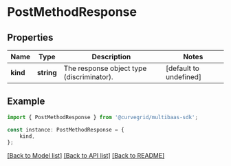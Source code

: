 # PostMethodResponse


## Properties

Name | Type | Description | Notes
------------ | ------------- | ------------- | -------------
**kind** | **string** | The response object type (discriminator). | [default to undefined]

## Example

```typescript
import { PostMethodResponse } from '@curvegrid/multibaas-sdk';

const instance: PostMethodResponse = {
    kind,
};
```

[[Back to Model list]](../README.md#documentation-for-models) [[Back to API list]](../README.md#documentation-for-api-endpoints) [[Back to README]](../README.md)

